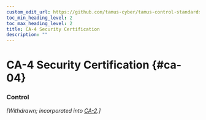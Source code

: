 ```yaml
---
custom_edit_url: https://github.com/tamus-cyber/tamus-control-standards/tree/main/content/tamus.edu/TAMUS_profile.xml
toc_min_heading_level: 2
toc_max_heading_level: 2
title: CA-4 Security Certification
description: ""
---
```


# CA-4 Security Certification {#ca-04}

### Control

<em>[Withdrawn; incorporated into [CA-2](/catalog/ca/ca-02#ca-02).]</em>

